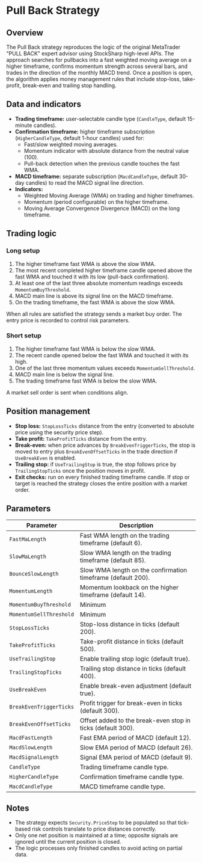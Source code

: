 # Pull Back Strategy

## Overview

The Pull Back strategy reproduces the logic of the original MetaTrader "PULL BACK" expert advisor using StockSharp high-level APIs. The approach searches for pullbacks into a fast weighted moving average on a higher timeframe, confirms momentum strength across several bars, and trades in the direction of the monthly MACD trend. Once a position is open, the algorithm applies money management rules that include stop-loss, take-profit, break-even and trailing stop handling.

## Data and indicators

- **Trading timeframe:** user-selectable candle type (`CandleType`, default 15-minute candles).
- **Confirmation timeframe:** higher timeframe subscription (`HigherCandleType`, default 1-hour candles) used for:
  - Fast/slow weighted moving averages.
  - Momentum indicator with absolute distance from the neutral value (100).
  - Pull-back detection when the previous candle touches the fast WMA.
- **MACD timeframe:** separate subscription (`MacdCandleType`, default 30-day candles) to read the MACD signal line direction.
- **Indicators:**
  - Weighted Moving Average (WMA) on trading and higher timeframes.
  - Momentum (period configurable) on the higher timeframe.
  - Moving Average Convergence Divergence (MACD) on the long timeframe.

## Trading logic

### Long setup

1. The higher timeframe fast WMA is above the slow WMA.
2. The most recent completed higher timeframe candle opened above the fast WMA and touched it with its low (pull-back confirmation).
3. At least one of the last three absolute momentum readings exceeds `MomentumBuyThreshold`.
4. MACD main line is above its signal line on the MACD timeframe.
5. On the trading timeframe, the fast WMA is above the slow WMA.

When all rules are satisfied the strategy sends a market buy order. The entry price is recorded to control risk parameters.

### Short setup

1. The higher timeframe fast WMA is below the slow WMA.
2. The recent candle opened below the fast WMA and touched it with its high.
3. One of the last three momentum values exceeds `MomentumSellThreshold`.
4. MACD main line is below the signal line.
5. The trading timeframe fast WMA is below the slow WMA.

A market sell order is sent when conditions align.

## Position management

- **Stop loss:** `StopLossTicks` distance from the entry (converted to absolute price using the security price step).
- **Take profit:** `TakeProfitTicks` distance from the entry.
- **Break-even:** when price advances by `BreakEvenTriggerTicks`, the stop is moved to entry plus `BreakEvenOffsetTicks` in the trade direction if `UseBreakEven` is enabled.
- **Trailing stop:** if `UseTrailingStop` is true, the stop follows price by `TrailingStopTicks` once the position moves in profit.
- **Exit checks:** run on every finished trading timeframe candle. If stop or target is reached the strategy closes the entire position with a market order.

## Parameters

| Parameter | Description |
|-----------|-------------|
| `FastMaLength` | Fast WMA length on the trading timeframe (default 6). |
| `SlowMaLength` | Slow WMA length on the trading timeframe (default 85). |
| `BounceSlowLength` | Slow WMA length on the confirmation timeframe (default 200). |
| `MomentumLength` | Momentum lookback on the higher timeframe (default 14). |
| `MomentumBuyThreshold` | Minimum |Momentum-100| for long entries (default 0.3). |
| `MomentumSellThreshold` | Minimum |Momentum-100| for short entries (default 0.3). |
| `StopLossTicks` | Stop-loss distance in ticks (default 200). |
| `TakeProfitTicks` | Take-profit distance in ticks (default 500). |
| `UseTrailingStop` | Enable trailing stop logic (default true). |
| `TrailingStopTicks` | Trailing stop distance in ticks (default 400). |
| `UseBreakEven` | Enable break-even adjustment (default true). |
| `BreakEvenTriggerTicks` | Profit trigger for break-even in ticks (default 300). |
| `BreakEvenOffsetTicks` | Offset added to the break-even stop in ticks (default 300). |
| `MacdFastLength` | Fast EMA period of MACD (default 12). |
| `MacdSlowLength` | Slow EMA period of MACD (default 26). |
| `MacdSignalLength` | Signal EMA period of MACD (default 9). |
| `CandleType` | Trading timeframe candle type. |
| `HigherCandleType` | Confirmation timeframe candle type. |
| `MacdCandleType` | MACD timeframe candle type. |

## Notes

- The strategy expects `Security.PriceStep` to be populated so that tick-based risk controls translate to price distances correctly.
- Only one net position is maintained at a time; opposite signals are ignored until the current position is closed.
- The logic processes only finished candles to avoid acting on partial data.

